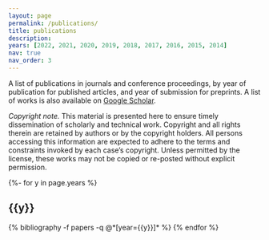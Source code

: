 ```yaml
---
layout: page
permalink: /publications/
title: publications
description:
years: [2022, 2021, 2020, 2019, 2018, 2017, 2016, 2015, 2014]
nav: true
nav_order: 3
---
```

A list of publications in journals and conference proceedings, by year of publication for published articles, and year of submission for preprints. A list of works is also available on [Google Scholar](https://scholar.google.com/citations?user=mghzVekAAAAJ&hl=en).

*Copyright note.* This material is presented here to ensure timely dissemination of scholarly and technical work. Copyright and all rights therein are retained by authors or by the copyright holders. All persons accessing this information are expected to adhere to the terms and constraints invoked by each case’s copyright. Unless permitted by the license, these works may not be copied or re-posted without explicit permission.

<!-- _pages/publications.md -->
<div class="publications">

{%- for y in page.years %}
  <h2 class="year">{{y}}</h2>
  {% bibliography -f papers -q @*[year={{y}}]* %}
{% endfor %}

</div>
